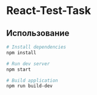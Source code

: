 # React-Test-Task

## Использование
```sh
# Install dependencies
npm install
```

```sh
# Run dev server
npm start
```

```sh
# Build application
npm run build-dev
```
